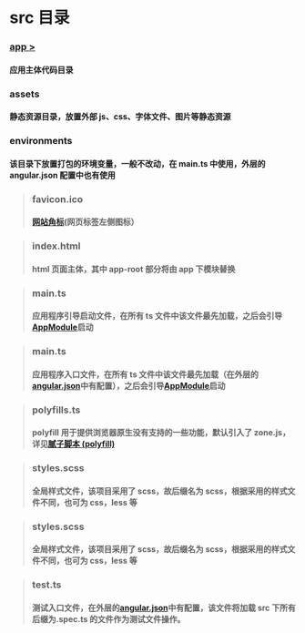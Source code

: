 # src 目录

### [app >](./app)

#### 应用主体代码目录

### assets

#### 静态资源目录，放置外部 js、css、字体文件、图片等静态资源

### environments

#### 该目录下放置打包的环境变量，一般不改动，在 main.ts 中使用，外层的 angular.json 配置中也有使用

> ### favicon.ico
>
> #### [网站角标](https://developer.mozilla.org/en-US/docs/Glossary/Favicon)(网页标签左侧图标）

> ### index.html
>
> #### html 页面主体，其中 app-root 部分将由 app 下模块替换

> ### main.ts
>
> #### 应用程序引导启动文件，在所有 ts 文件中该文件最先加载，之后会引导[AppModule](./app/app.module.ts)启动

> ### main.ts
>
> #### 应用程序入口文件，在所有 ts 文件中该文件最先加载（在外层的[angular.json](../angular.json)中有配置），之后会引导[AppModule](./app/app.module.ts)启动

> ### polyfills.ts
>
> #### polyfill 用于提供浏览器原生没有支持的一些功能，默认引入了 zone.js，详见[腻子脚本 (polyfill)](https://angular.cn/guide/browser-support#polyfills)

> ### styles.scss
>
> #### 全局样式文件，该项目采用了 scss，故后缀名为 scss，根据采用的样式文件不同，也可为 css，less 等

> ### styles.scss
>
> #### 全局样式文件，该项目采用了 scss，故后缀名为 scss，根据采用的样式文件不同，也可为 css，less 等

> ### test.ts
>
> #### 测试入口文件，在外层的[angular.json](../angular.json)中有配置，该文件将加载 src 下所有后缀为.spec.ts 的文件作为测试文件操作。
